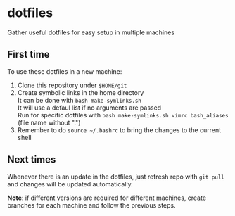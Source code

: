# dotfiles
Gather useful dotfiles for easy setup in multiple machines

## First time

To use these dotfiles in a new machine:
 1. Clone this repository under `$HOME/git`
 2. Create symbolic links in the home directory<br/>
    It can be done with `bash make-symlinks.sh`<br/>
    It will use a defaul list if no arguments are passed<br/>
    Run for specific dotfiles with `bash make-symlinks.sh vimrc bash_aliases` (file name without ".")
 3. Remember to do `source ~/.bashrc` to bring the changes to the current shell

## Next times

Whenever there is an update in the dotfiles, just refresh repo with `git pull` and changes will be updated automatically.

**Note**: if different versions are required for different machines, create branches for each machine and follow the previous steps.
